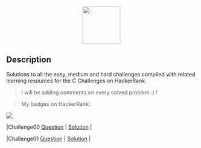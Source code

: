 <p align="center">  
	<br>
	<a href="https://www.hackerrank.com/Alaamimi">
        <img height=100 src="https://d3keuzeb2crhkn.cloudfront.net/hackerrank/assets/styleguide/logo_wordmark-f5c5eb61ab0a154c3ed9eda24d0b9e31.svg"> 
    	</a>
	<br>
</p>

## Description
Solutions to all the easy, medium and hard challenges compiled with related learning resources for the C Challenges on HackerRank.

> I will be adding comments on every solved problem :) ! 

> My badges on HackerRank:

<img src="https://github.com/Alaamimi/HackerRank_C/blob/master/Ressources/Capture.PNG">

|Challenge00  [Question](https://www.hackerrank.com/challenges/hello-world-c/problem) | [Solution](https://github.com/Alaamimi/HackerRank_C/blob/master/challenge00/Hello_World_in_C.c) |

|Challenge01  [Question](https://www.hackerrank.com/challenges/playing-with-characters/problem?isFullScreen=true) | [Solution](https://github.com/Alaamimi/HackerRank_C/blob/master/challenge01/challenge01.c) |